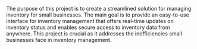 The purpose of this project is to create a streamlined solution for managing inventory for small businesses. The main goal is to provide an easy-to-use interface for inventory management that offers real-time updates on inventory status and enables secure access to inventory data from anywhere. This project is crucial as it addresses the inefficiencies small businesses face in inventory management.
